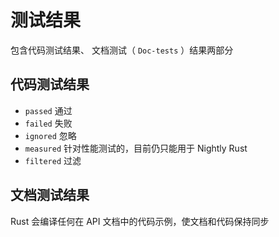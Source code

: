 # 测试结果

包含代码测试结果、 文档测试（ `Doc-tests` ）结果两部分

## 代码测试结果

- `passed` 通过
- `failed` 失败
- `ignored` 忽略
- `measured` 针对性能测试的，目前仍只能用于 Nightly Rust
- `filtered` 过滤

## 文档测试结果

Rust 会编译任何在 API 文档中的代码示例，使文档和代码保持同步
